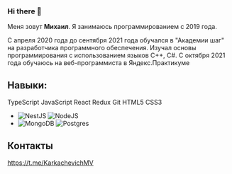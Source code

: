 ### Hi there 👋
Меня зовут **Михаил**. Я занимаюсь программированием с 2019 года. 

С апреля 2020 года до сентября 2021 года обучался в "Академии шаг"
на разработчика программного обеспечения. Изучал основы программирования 
с использованием языков С++, С#.
С октября 2021 года обучаюсь на веб-программиста в Яндекс.Практикуме

## Навыки: 
TypeScript JavaScript React Redux Git HTML5 CSS3  
- ![NestJS](https://img.shields.io/badge/nestjs-%23E0234E.svg?style=for-the-badge&logo=nestjs&logoColor=white)
![NodeJS](https://img.shields.io/badge/node.js-6DA55F?style=for-the-badge&logo=node.js&logoColor=white)
- ![MongoDB](https://img.shields.io/badge/MongoDB-%234ea94b.svg?style=for-the-badge&logo=mongodb&logoColor=white)
![Postgres](https://img.shields.io/badge/postgres-%23316192.svg?style=for-the-badge&logo=postgresql&logoColor=white)

## Контакты
https://t.me/KarkachevichMV

